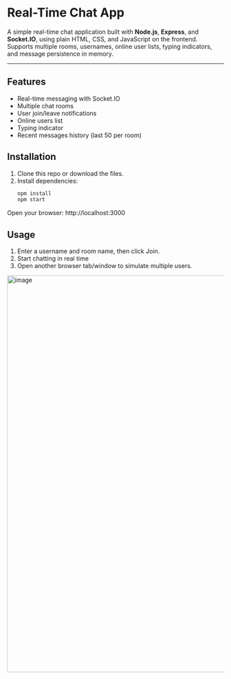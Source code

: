 # Real-Time Chat App

A simple real-time chat application built with **Node.js**, **Express**, and **Socket.IO**, using plain HTML, CSS, and JavaScript on the frontend.  
Supports multiple rooms, usernames, online user lists, typing indicators, and message persistence in memory.

---

## Features
- Real-time messaging with Socket.IO  
- Multiple chat rooms  
- User join/leave notifications  
- Online users list  
- Typing indicator  
- Recent messages history (last 50 per room)


## Installation
1. Clone this repo or download the files.  
2. Install dependencies:
   ```bash
   npm install
   npm start
   ```
Open your browser: http://localhost:3000

## Usage
1. Enter a username and room name, then click Join.
2. Start chatting in real time
3. Open another browser tab/window to simulate multiple users.

<img width="1920" height="921" alt="image" src="https://github.com/user-attachments/assets/e46a22e4-f116-483d-9530-2b948edbd518" />
